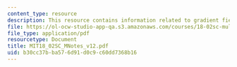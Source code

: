 ```yaml
---
content_type: resource
description: This resource contains information related to gradient fields in space.
file: https://ol-ocw-studio-app-qa.s3.amazonaws.com/courses/18-02sc-multivariable-calculus-fall-2010/b30cc37bba576d91d0c9c60dd7368b16_MIT18_02SC_MNotes_v12.pdf
file_type: application/pdf
resourcetype: Document
title: MIT18_02SC_MNotes_v12.pdf
uid: b30cc37b-ba57-6d91-d0c9-c60dd7368b16
---
```

